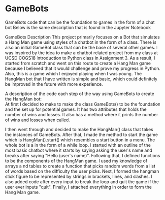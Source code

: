 # GameBots
GameBots code that can be the foundation to games in the form of a chat bot
Below is the same description that is found in the Jupyter Notebook

GameBots Description
This project primarily focuses on a Bot that simulates a Hang Man game using styles of a chatbot in the form of a class. 
There is also an initial GameBot class that can be the base of several other games. I was inspired by the idea to make a chatbot 
related project from my class at UCSD COGS18 Introduction to Python class in Assignment 3. As a result, I started from scratch and 
went on this route to create a Hang Man game because I believed that it would challenge and prove my progress in Python. Also, this 
is a game which I enjoyed playing when I was young. The HangMan bot that I have written is simple and basic, which could definitely 
be improved in the future with more experience.

A description of the code each step of the way using GameBots to create the HangMan bot: <br>
At first I decided to make to make the class GameBots() to be the foundation and the set up for potential games. It has two attributes 
that holds the number of wins and losses. It also has a method where it prints the number of wins and losses when called.

I then went through and decided to make the HangMan() class that takes the instances of GameBots. After that, I made the method 
to start the game which is HangMan().start() which resembles a start button in a menu. The whole bot is a in the form of a while 
loop. I started with an outline of the most basic chatbot where it starts by saying asking the user's name and breaks after saying 
"Hello (user's name)". Following that, I defined functions to be the components of the HangMan game. I used my knowledge of arrays a
nd tables to create a function that picks random words from a list of words based on the difficulty the user picks. Next, I formed the 
hangman stick figure to be represented by strings in brackets, lines, and slashes. I also added code after every input to break the loop 
and quit the game if the user ever inputs "quit". Finally, I attached everything in order to form the Hang Man game.
